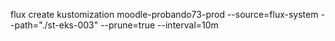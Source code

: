 flux create kustomization moodle-probando73-prod
  --source=flux-system
  --path="./st-eks-003"
  --prune=true
  --interval=10m
